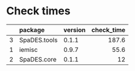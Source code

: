 # Check times

|   |package      |version | check_time|
|:--|:------------|:-------|----------:|
|3  |SpaDES.tools |0.1.1   |      187.6|
|1  |iemisc       |0.9.7   |       55.6|
|2  |SpaDES.core  |0.1.1   |         12|



